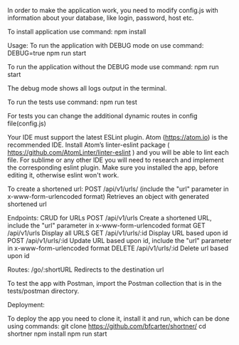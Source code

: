 In order to make the application work, you need to modify config.js with information about your database, like login, password, host etc.

To install application use command:
npm install

Usage:
To run the application with DEBUG mode on use command:
DEBUG=true npm run start

To run the application without the DEBUG mode use command:
npm run start

The debug mode shows all logs output in the terminal.

To run the tests use command:
npm run test

For tests you can change the additional dynamic routes in config file(config.js)

Your IDE must support the latest ESLint plugin. Atom (https://atom.io) is the recommended IDE. Install Atom’s linter-eslint package ( https://github.com/AtomLinter/linter-eslint ) and you will be able to lint each file. For sublime or any other IDE you will need to research and implement the corresponding eslint plugin.
Make sure you installed the app, before editing it, otherwise eslint won't work.

To create a shortened url:
POST /api/v1/urls/ (include the "url" parameter in x-www-form-urlencoded format)
Retrieves an object with generated shortened url

Endpoints:
CRUD for URLs
POST /api/v1/urls
Create a shortened URL, include the "url" parameter in x-www-form-urlencoded format
GET /api/v1/urls
Display all URLS
GET /api/v1/urls/:id
Display URL based upon id
POST /api/v1/urls/:id
Update URL based upon id, include the "url" parameter in x-www-form-urlencoded format
DELETE /api/v1/urls/:id
Delete url based upon id

Routes:
/go/:shortURL
Redirects to the destination url

To test the app with Postman, import the Postman collection that is in the tests/postman directory.

Deployment:

To deploy the app you need to clone it, install it and run, which can be done using commands:
git clone https://github.com/bfcarter/shortner/
cd shortner
npm install
npm run start
